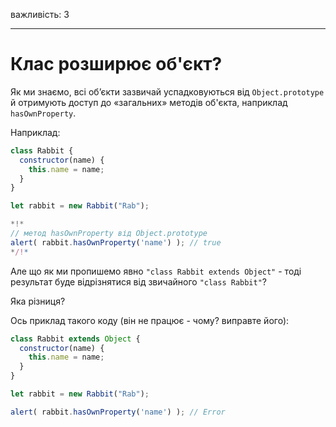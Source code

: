 важливість: 3

---

# Клас розширює об'єкт?

Як ми знаємо, всі об’єкти зазвичай успадковуються від `Object.prototype` й отримують доступ до «загальних» методів об'єкта, наприклад `hasOwnProperty`.

Наприклад:

```js run
class Rabbit {
  constructor(name) {
    this.name = name;
  }
}

let rabbit = new Rabbit("Rab");

*!*
// метод hasOwnProperty від Object.prototype
alert( rabbit.hasOwnProperty('name') ); // true
*/!*
```

Але що як ми пропишемо явно `"class Rabbit extends Object"` - тоді результат буде відрізнятися від звичайного `"class Rabbit"`?

Яка різниця?

Ось приклад такого коду (він не працює - чому? виправте його):

```js
class Rabbit extends Object {
  constructor(name) {
    this.name = name;
  }
}

let rabbit = new Rabbit("Rab");

alert( rabbit.hasOwnProperty('name') ); // Error
```
